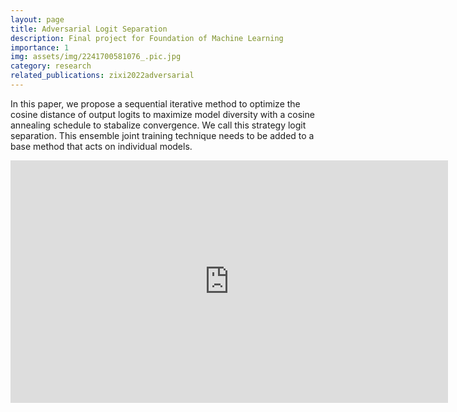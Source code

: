 ```yaml
---
layout: page
title: Adversarial Logit Separation
description: Final project for Foundation of Machine Learning
importance: 1
img: assets/img/2241700581076_.pic.jpg
category: research
related_publications: zixi2022adversarial
---
```


In this paper, we propose a sequential iterative method to optimize the cosine distance of output logits to maximize model diversity with a cosine annealing schedule to stabalize convergence. We call this strategy logit separation. This ensemble joint training technique needs to be added to a base method that acts on individual models.

<iframe src="https://jiawei-zhang.top/assets/pdf/FML_final_project.pdf" width="700" height="388" style="border: none;">Your browser does not support PDFs. Download the PDF to view it: <a href="https://jiawei-zhang.top/assets/pdf/FML_final_project.pdf">Download PDF</a>.</iframe>
